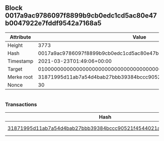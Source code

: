 ## Block 0017a9ac9786097f8899b9cb0edc1cd5ac80e47b0047922e7fddf9542a7168a5

Attribute | Value
--- | ---
Height | 3773
Hash | 0017a9ac9786097f8899b9cb0edc1cd5ac80e47b0047922e7fddf9542a7168a5
Timestamp | 2021-03-23T01:49:06+00:00
Target | 0100000000000000000000000000000000000000000000000000000000000000
Merke root | 31871995d11ab7a54d4bab27bbb39384bccc90521f4544021abe99a184da2d01
Nonce | 30

```

```

### Transactions

Hash | Amount
--- | ---
[31871995d11ab7a54d4bab27bbb39384bccc90521f4544021abe99a184da2d01](31871995d11ab7a54d4bab27bbb39384bccc90521f4544021abe99a184da2d01.md) | 10.00000000 SKEPTI 
